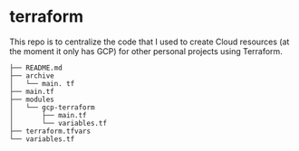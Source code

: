 # terraform

This repo is to centralize the code that I used to create Cloud resources (at the moment it only has GCP) for other personal projects using Terraform.
```
├── README.md
├── archive
│   └── main. tf
├── main.tf
├── modules
│   └── gcp-terraform
│       ├── main.tf
│       └── variables.tf
├── terraform.tfvars
└── variables.tf
```
